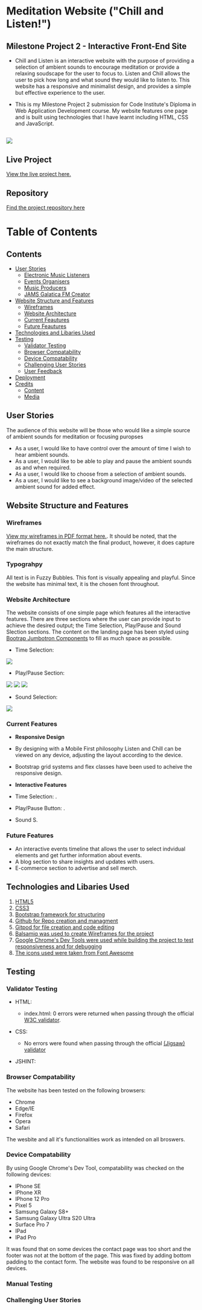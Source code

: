 # Meditation Website ("Chill and Listen!")

## Milestone Project 2 - Interactive Front-End Site 

* Chill and Listen is an interactive website with the purpose of providing a selection of ambient sounds to encourage meditation or provide a relaxing soudscape for the user to focus to. Listen and Chill allows the user to pick how long and what sound they would like to listen to. This website has a responsive and minimalist design, and provides a simple but effective experience to the user. 

* This is my Milestone Project 2 submission for Code Institute's Diploma in Web Application Development course. My website features one page and is built using technologies that I have learnt including HTML, CSS and JavaScript. 


<h2><img src="https://github.com/BMorrell92/Milestone_Project_2/blob/main/assets/images/Mockup%20Generator.JPG"></h2>

## Live Project 

[View the live project here.](https://bmorrell92.github.io/Milestone_Project_2/)

## Repository

[Find the project repository here](https://bmorrell92.github.io/Milestone_Project_2/)

# Table of Contents  

## Contents
- [User Stories](#user-stories)
    + [Electronic Music Listeners](#electronic-music-listener)
    + [Events Organisers](#events-organisers)
    + [Music Producers](#music-producers)
    + [JAMS Galatica FM Creator](#jams-galatica-fm-creator)
- [Website Structure and Features](#Website-Structure-and-Features)
  + [Wireframes](#wireframes)
  + [Website Architecture](#website-architecture)
  + [Current Feautures](#current-features)
  + [Future Feautures](#future-features)
- [Technologies and Libaries Used](#Technologies-and-Libaries-Used)
- [Testing](#testing)
  + [Validator Testing](#validtor-testing)
  + [Browser Compatability](#browser-compatability)
  + [Device Compatability](#device-compatability)
  + [Challenging User Stories](#Challenging-User-Stories)
  + [User Feedback](#User-Feedback)
- [Deployment](#deployment)
- [Credits](#credits)
  + [Content](#content)
  + [Media](#media)


## User Stories

The audience of this website will be those who would like a simple source of ambient sounds for meditation or focusing puropses

* As a user, I would like to have control over the amount of time I wish to hear ambient sounds. 
* As a user, I would like to be able to play and pause the ambient sounds as and when required.
* As a user, I would like to choose from a selection of ambient sounds. 
* As a user, I would like to see a background image/video of the selected ambient sound for added effect. 

## Website Structure and Features

### Wireframes

[View my wireframes in PDF format here.](https://github.com/BMorrell92/Milestone_Project_2/blob/main/assets/wireframes/MS2%20Wireframe.pdf). It should be noted, that the wireframes do not exactly match the final product, however, it does capture the main structure.

### Typograhpy

All text is in Fuzzy Bubbles. This font is visually appealing and playful. Since the website has minimal text, it is the chosen font throughout.

### Website Architecture

The website consists of one simple page which features all the interactive features. There are three sections where the user can provide input to achieve the desired output; the Time Selection, Play/Pause and Sound Slection sections. The content on the landing page has been styled using [Bootrap Jumbotron Components](https://getbootstrap.com/docs/4.0/components/jumbotron/) to fill as much space as possible. 

- Time Selection:
<img align="center" src="https://github.com/BMorrell92/Milestone_Project_2/blob/main/assets/images/Time%20Section.JPG">

- Play/Pause Section:
<img src="https://github.com/BMorrell92/Milestone_Project_2/blob/main/assets/images/Play%20Section%201.JPG">
<img src="https://github.com/BMorrell92/Milestone_Project_2/blob/main/assets/images/Play%20Section%202.JPG">
<img src="https://github.com/BMorrell92/Milestone_Project_2/blob/main/assets/images/Play%20Section%203.JPG"> 

- Sound Selection:
<img src="https://github.com/BMorrell92/Milestone_Project_2/blob/main/assets/images/Sound%20Section.JPG"> 

### Current Features

- __Responsive Design__

 - By designing with a Mobile First philosophy Listen and Chill can be viewed on any device, adjusting the layout according to the device.  
 - Bootstrap grid systems and flex classes have been used to acheive the responsive design.

 - __Interactive Features__

 - Time Selection: .
 - Play/Pause Button: .
 - Sound S.

### Future Features

- An interactive events timeline that allows the user to select indvidual elements and get further information about events.
- A blog section to share insights and updates with users.
- E-commerce section to advertise and sell merch.

## Technologies and Libaries Used
1. [HTML5](https://www.w3.org/TR/html52/)
2. [CSS3](https://www.w3.org/Style/CSS/Overview.en.html)
3. [Bootstrap framework for structuring](http://getbootstrap.com/)
4. [Github for Repo creation and managment](https://github.com/)
5. [Gitpod for file creation and code editing](https://gitpod.io/)
6. [Balsamiq was used to create Wireframes for the project](https://balsamiq.com/)
7. [Google Chrome's Dev Tools were used while building the project to test responsiveness and for debugging](https://developer.chrome.com/docs/devtools/)
8. [The icons used were taken from Font Awesome](https://fontawesome.com/)

## Testing 

### Validator Testing 

- HTML:
  - index.html: 0 errors were returned when passing through the official [W3C validator](https://validator.w3.org/nu/?showsource=yes&doc=https%3A%2F%2Fbmorrell92.github.io%2FBMorrell_Milestone_Project1%2Findex.html).
  
- CSS:
  - No errors were found when passing through the official [(Jigsaw) validator](https://jigsaw.w3.org/css-validator/validator?uri=https%3A%2F%2Fbmorrell92.github.io%2FBMorrell_Milestone_Project1%2F&profile=css3svg&usermedium=all&warning=1&vextwarning=&lang=en)

- JSHINT:


### Browser Compatability
The website has been tested on the following browsers:

- Chrome
- Edge/IE
- Firefox
- Opera
- Safari

The wesbite and all it's functionalities work as intended on all broswers. 

### Device Compatability
By using Google Chrome's Dev Tool, compatability was checked on the following devices:

- IPhone SE
- IPhone XR
- IPhone 12 Pro
- Pixel 5
- Samsung Galaxy S8+
- Samsung Galaxy Ultra S20 Ultra
- Surface Pro 7
- IPad
- IPad Pro

It was found that on some devices the contact page was too short and the footer was not at the bottom of the page. This was fixed by adding bottom padding to the contact form. The website was found to be responsive on all devices.

### Manual Testing 

### Challenging User Stories 
















